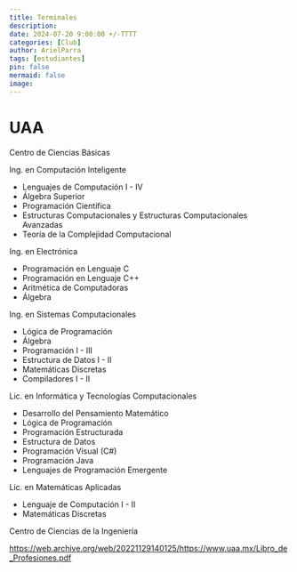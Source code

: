 ```yaml
---
title: Terminales
description: 
date: 2024-07-20 9:00:00 +/-TTTT
categories: [Club]
author: ArielParra 
tags: [estudiantes]
pin: false
mermaid: false
image:
---
```


# UAA

Centro de Ciencias Básicas

Ing. en Computación Inteligente
- Lenguajes de Computación I - IV
- Álgebra Superior
- Programación Científica
- Estructuras Computacionales y Estructuras Computacionales Avanzadas
- Teoría de la Complejidad Computacional

Ing. en Electrónica
- Programación en Lenguaje C
- Programación en Lenguaje C++
- Aritmética de Computadoras
- Álgebra

Ing. en Sistemas Computacionales
- Lógica de Programación
- Álgebra
- Programación I - III
- Estructura de Datos I - II
- Matemáticas Discretas 
- Compiladores I - II

Lic. en Informática y Tecnologías 
Computacionales
- Desarrollo del Pensamiento Matemático
- Lógica de Programación
- Programación Estructurada
- Estructura de Datos
- Programación Visual (C#)
- Programación Java
- Lenguajes de Programación Emergente

Lic. en Matemáticas Aplicadas
- Lenguaje de Computación I - II
- Matemáticas Discretas


Centro de Ciencias de la Ingeniería



https://web.archive.org/web/20221129140125/https://www.uaa.mx/Libro_de_Profesiones.pdf

